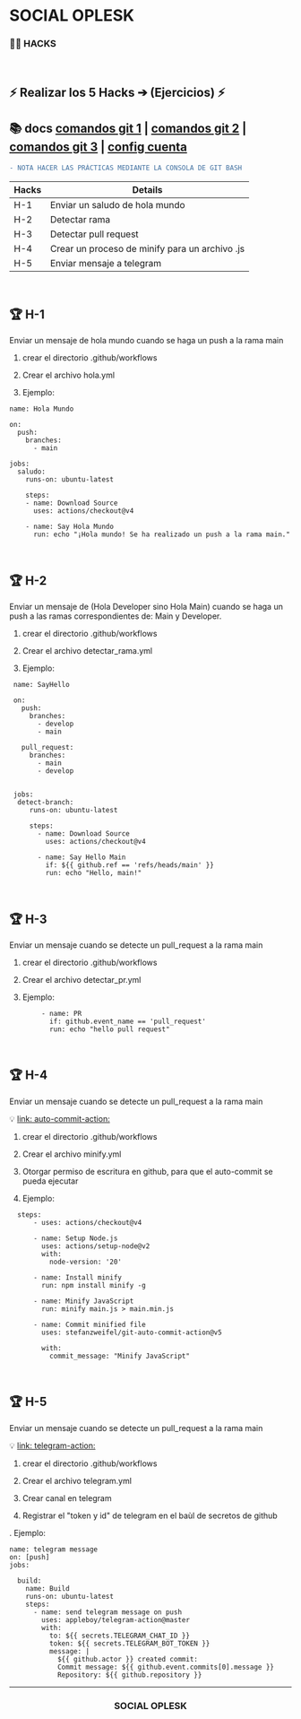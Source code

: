 # SOCIAL OPLESK
### 🏴‍☠️ HACKS 
<br/>

## ⚡️ Realizar los 5 Hacks ➔ (Ejercicios) ⚡️

📚 docs [comandos git 1](https://gist.github.com/dasdo/9ff71c5c0efa037441b6) | [comandos git 2](https://github.com/joshnh/Git-Commands/blob/master/READMEes.md) | [comandos git 3](https://confluence.atlassian.com/bitbucketserver/basic-git-commands-776639767.html) | [config cuenta](https://git-scm.com/book/es/v2/Inicio---Sobre-el-Control-de-Versiones-Configurando-Git-por-primera-vez) 
---


```diff
- NOTA HACER LAS PRÁCTICAS MEDIANTE LA CONSOLA DE GIT BASH  
```
|Hacks | Details | 
|----------|---------|
| H-1      | Enviar un saludo de hola mundo |
| H-2      | Detectar rama |
| H-3      | Detectar pull request |
| H-4      | Crear un proceso de minify para un archivo .js | 
| H-5      | Enviar mensaje a telegram | 

<br/> 


## 🏆 H-1
Enviar un mensaje de hola mundo cuando se haga un push a la rama main

1. crear el directorio .github/workflows

2. Crear el archivo hola.yml

3. Ejemplo:
```
name: Hola Mundo

on:
  push:
    branches:
      - main

jobs:
  saludo:
    runs-on: ubuntu-latest
    
    steps:
    - name: Download Source
      uses: actions/checkout@v4
      
    - name: Say Hola Mundo
      run: echo "¡Hola mundo! Se ha realizado un push a la rama main."
```
<br/>


## 🏆 H-2
Enviar un mensaje de (Hola Developer sino Hola Main) cuando se haga un push a las ramas
correspondientes de: Main y Developer.

1. crear el directorio .github/workflows

2. Crear el archivo detectar_rama.yml

3. Ejemplo:
   
```
 name: SayHello

 on:
   push:
     branches:
       - develop
       - main

   pull_request:
     branches:
       - main
       - develop

       
 jobs:
  detect-branch:
     runs-on: ubuntu-latest

     steps:
       - name: Download Source
         uses: actions/checkout@v4
          
       - name: Say Hello Main
         if: ${{ github.ref == 'refs/heads/main' }}
         run: echo "Hello, main!"
```
<br/>


## 🏆 H-3
Enviar un mensaje cuando se detecte un pull_request a la rama main

1. crear el directorio .github/workflows

2. Crear el archivo detectar_pr.yml

3. Ejemplo:

```
        - name: PR
          if: github.event_name == 'pull_request'
          run: echo "hello pull request"  
```


<br/>


## 🏆 H-4
Enviar un mensaje cuando se detecte un pull_request a la rama main

💡 [link: auto-commit-action:](https://github.com/stefanzweifel/git-auto-commit-action)

1. crear el directorio .github/workflows

2. Crear el archivo minify.yml

3. Otorgar permiso de escritura en github, para que el auto-commit se pueda ejecutar

4. Ejemplo:

```
  steps:
      - uses: actions/checkout@v4

      - name: Setup Node.js
        uses: actions/setup-node@v2
        with:
          node-version: '20'  

      - name: Install minify
        run: npm install minify -g

      - name: Minify JavaScript
        run: minify main.js > main.min.js

      - name: Commit minified file
        uses: stefanzweifel/git-auto-commit-action@v5
        
        with:
          commit_message: "Minify JavaScript"
```
<br/>


## 🏆 H-5
Enviar un mensaje cuando se detecte un pull_request a la rama main

💡 [link: telegram-action:](https://github.com/appleboy/telegram-action)

1. crear el directorio .github/workflows

2. Crear el archivo telegram.yml

3. Crear canal en telegram

4. Registrar el "token y id" de telegram en el baùl de secretos de github
   
. Ejemplo:

```
name: telegram message
on: [push]
jobs:

  build:
    name: Build
    runs-on: ubuntu-latest
    steps:
      - name: send telegram message on push
        uses: appleboy/telegram-action@master
        with:
          to: ${{ secrets.TELEGRAM_CHAT_ID }}
          token: ${{ secrets.TELEGRAM_BOT_TOKEN }}
          message: |
            ${{ github.actor }} created commit:
            Commit message: ${{ github.event.commits[0].message }}
            Repository: ${{ github.repository }}
```
---
<h3 align="center">SOCIAL OPLESK</h3>

